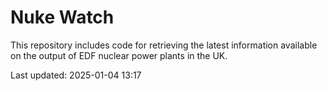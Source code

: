 # Nuke Watch

This repository includes code for retrieving the latest information available on the output of EDF nuclear power plants in the UK.

Last updated: 2025-01-04 13:17